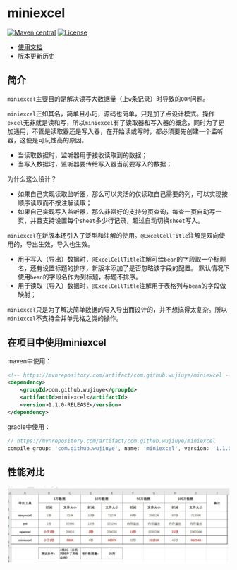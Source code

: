 # miniexcel

[![Maven central](https://maven-badges.herokuapp.com/maven-central/com.github.wujiuye/miniexcel/badge.svg)](https://maven-badges.herokuapp.com/maven-central/com.github.wujiuye/miniexcel)
[![License](http://img.shields.io/:license-apache-brightgreen.svg)](http://www.apache.org/licenses/LICENSE-2.0.html)

* [使用文档](https://github.com/wujiuye/miniexcel/wiki)
* [版本更新历史](https://github.com/wujiuye/miniexcel/blob/master/VERSION.MD)

## 简介
`miniexcel`主要目的是解决读写大数据量（上`w`条记录）时导致的`OOM`问题。

`miniexcel`正如其名，简单且小巧，源码也简单，只是加了点设计模式。操作`excel`无非就是读和写，所以`miniexcel`有了读取器和写入器的概念，同时为了更加通用，不管是读取器还是写入器，在开始读或写时，都必须要先创建一个监听器，这便是可玩性高的原因。

* 当读取数据时，监听器用于接收读取到的数据；
* 当写入数据时，监听器要传给写入器当前要写入的数据；

为什么这么设计？
* 如果自己实现读取监听器，那么可以灵活的仅读取自己需要的列，可以实现按顺序读取而不按注解读取；
* 如果自己实现写入监听器，那么非常好的支持分页查询，每查一页自动写一页，并且支持设置每个`sheet`多少行记录，超过自动切换`sheet`写入。

`miniexcel`在新版本还引入了泛型和注解的使用。`@ExcelCellTitle`注解是双向使用的，导出生效，导入也生效。
* 用于写入（导出）数据时，`@ExcelCellTitle`注解可给`bean`的字段取一个标题名，还有设置标题的排序，新版本添加了是否忽略该字段的配置。
默认情况下使用`bean`的字段名作为列标题，标题不排序。
* 用于读取（导入）数据时，`@ExcelCellTitle`注解用于表格列与`bean`的字段做映射；

`miniexcel`只是为了解决简单数据的导入导出而设计的，并不想搞得太复杂。所以`miniexcel`不支持合并单元格之类的操作。

## 在项目中使用miniexcel

maven中使用：
```xml
<!-- https://mvnrepository.com/artifact/com.github.wujiuye/miniexcel -->
<dependency>
    <groupId>com.github.wujiuye</groupId>
    <artifactId>miniexcel</artifactId>
    <version>1.1.0-RELEASE</version>
</dependency>
```

gradle中使用：
```groovy
// https://mvnrepository.com/artifact/com.github.wujiuye/miniexcel
compile group: 'com.github.wujiuye', name: 'miniexcel', version: '1.1.0-RELEASE'
```

## 性能对比

![性能对比](./性能对比.png)
